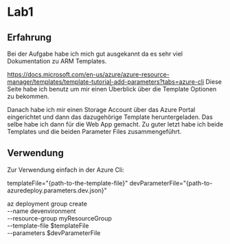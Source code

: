 # Lab1

## Erfahrung
Bei der Aufgabe habe ich mich gut ausgekannt da es sehr viel Dokumentation zu ARM Templates.

https://docs.microsoft.com/en-us/azure/azure-resource-manager/templates/template-tutorial-add-parameters?tabs=azure-cli
Diese Seite habe ich benutz um mir einen Überblick über die Template Optionen zu bekommen.

Danach habe ich mir einen Storage Account über das Azure Portal eingerichtet und dann das dazugehörige Template heruntergeladen.
Das selbe habe ich dann für die Web App gemacht.
Zu guter letzt habe ich beide Templates und die beiden Parameter Files zusammengeführt.

## Verwendung 
Zur Verwendung einfach in der Azure Cli:

templateFile="{path-to-the-template-file}"
devParameterFile="{path-to-azuredeploy.parameters.dev.json}"

az deployment group create \
  --name devenvironment \
  --resource-group myResourceGroup \
  --template-file $templateFile \
  --parameters $devParameterFile
